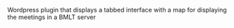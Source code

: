 Wordpress plugin that displays a tabbed interface with a map for displaying the meetings in a BMLT server
